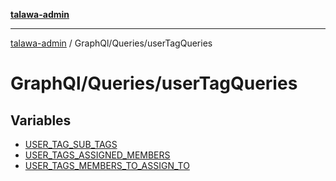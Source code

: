 [**talawa-admin**](../../../README.md)

***

[talawa-admin](../../../README.md) / GraphQl/Queries/userTagQueries

# GraphQl/Queries/userTagQueries

## Variables

- [USER\_TAG\_SUB\_TAGS](variables/USER_TAG_SUB_TAGS.md)
- [USER\_TAGS\_ASSIGNED\_MEMBERS](variables/USER_TAGS_ASSIGNED_MEMBERS.md)
- [USER\_TAGS\_MEMBERS\_TO\_ASSIGN\_TO](variables/USER_TAGS_MEMBERS_TO_ASSIGN_TO.md)
